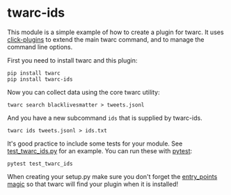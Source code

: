 # twarc-ids

This module is a simple example of how to create a plugin for twarc. It uses
[click-plugins] to extend the main twarc command, and to manage the command
line options.

First you need to install twarc and this plugin:

    pip install twarc
    pip install twarc-ids

Now you can collect data using the core twarc utility:

    twarc search blacklivesmatter > tweets.jsonl

And you have a new subcommand `ids` that is supplied by twarc-ids.

    twarc ids tweets.jsonl > ids.txt

It's good practice to include some tests for your module. See
[test_twarc_ids.py] for an example. You can run these with [pytest]:

    pytest test_twarc_ids

When creating your setup.py make sure you don't forget the [entry_points magic]
so that twarc will find your plugin when it is installed!

[click-plugins]: https://pypi.org/project/click-plugins/
[pytest]: https://pypi.org/project/pytest/ 

[test_twarc_ids.py]: https://github.com/DocNow/twarc-ids/blob/main/test_twarc_ids.py

[entry_points magic]: https://github.com/DocNow/twarc-ids/blob/main/setup.py#L20-L22
